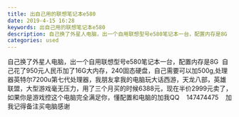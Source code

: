 ```yaml
---
title: 出自己用的联想笔记本e580
date: 2019-4-15 16:28
keywords: 出自己用的联想笔记本e580
description: 自己换了外星人电脑，出一个自用联想型号e580笔记本一台，配置内存是8G  自己花了950元人民币加了16G大内存，240固态硬盘，自己需要可以加500g,处理器英特尔7200u第七代处理器，我朋友拿我的电脑玩大话西游，天龙八部，英雄联盟，
categories: used
---
```

<td class="t_f" id="postmessage_3506147">

自己换了外星人电脑，出一个自用联想型号e580笔记本一台，配置内存是8G  自己花了950元人民币加了16G大内存，240固态硬盘，自己需要可以加500g,处理器英特尔7200u第七代处理器，我朋友拿我的电脑玩大话西游，天龙八部，英雄联盟，大型游戏毫无压力，用了三个月买的时候6388元，现在半价2999元卖了，如果你是游戏控这个电脑完全满足你，懂配置和电脑的加我QQ    147474475    加我记得备注买电脑感谢</td>
